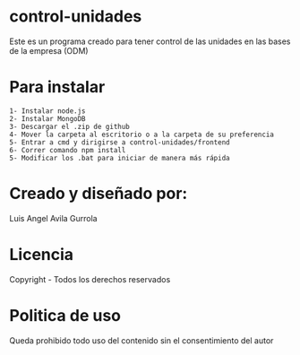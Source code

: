 # control-unidades
Este es un programa creado para tener control de las unidades en las bases de la empresa (ODM)


# Para instalar
```
1- Instalar node.js
2- Instalar MongoDB
3- Descargar el .zip de github
4- Mover la carpeta al escritorio o a la carpeta de su preferencia
5- Entrar a cmd y dirigirse a control-unidades/frontend
6- Correr comando npm install
5- Modificar los .bat para iniciar de manera más rápida
```


# Creado y diseñado por:
Luis Angel Avila Gurrola

# Licencia
Copyright - Todos los derechos reservados

# Politica de uso
Queda prohibido todo uso del contenido sin el consentimiento del autor
